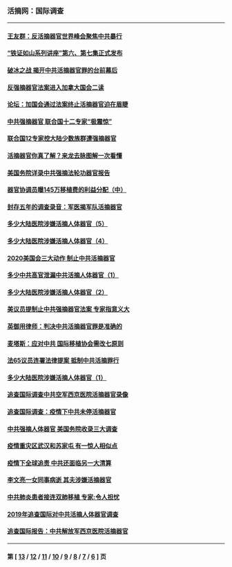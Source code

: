 ### 活摘网：国际调查
---
#### [王友群：反活摘器官世界峰会聚焦中共暴行](../../pages/nf5947/n13250738.md?04060430) 
#### [“铁证如山系列讲座”第六、第七集正式发布](../../pages/nf5947/n13106287.md?04060430) 
#### [破冰之战 揭开中共活摘器官罪的台前幕后](../../pages/nf5947/n13082457.md?04060430) 
#### [反强摘器官法案进入加拿大国会二读](../../pages/nf5947/n13033450.md?04060430) 
#### [论坛：加国会通过法案终止活摘器官迫在眉睫](../../pages/nf5947/n13029839.md?04060430) 
#### [中共强摘器官 联合国十二专家“极震惊”](../../pages/nf5947/n13024313.md?04060430) 
#### [联合国12专家控大陆少数族群遭强摘器官](../../pages/nf5947/n13023877.md?04060430) 
#### [活摘器官你真了解？来龙去脉图解一次看懂](../../pages/nf5947/n13013820.md?04060430) 
#### [美国务院详录中共强摘法轮功器官报告](../../pages/nf5947/n12944519.md?04060430) 
#### [器官协调员曝145万移植费的利益分配（中）](../../pages/nf5947/n12894547.md?04060430) 
#### [封存五年的调查录音：军医揭军队活摘器官](../../pages/nf5947/n12798692.md?04060430) 
#### [多少大陆医院涉嫌活摘人体器官（5）](../../pages/nf5947/n12768383.md?04060430) 
#### [多少大陆医院涉嫌活摘人体器官（4）](../../pages/nf5947/n12664434.md?04060430) 
#### [2020美国会三大动作 制止中共活摘器官](../../pages/nf5947/n12682004.md?04060430) 
#### [多少中共高官泄漏中共活摘人体器官（1）](../../pages/nf5947/n12671234.md?04060430) 
#### [多少大陆医院涉嫌活摘人体器官（2）](../../pages/nf5947/n12655589.md?04060430) 
#### [美议员提制止中共强摘器官法案 专家指意义大](../../pages/nf5947/n12630561.md?04060430) 
#### [英御用律师：判决中共活摘器官罪是准确的](../../pages/nf5947/n12580740.md?04060430) 
#### [麦塔斯：应对中共 国际移植协会需改七原则](../../pages/nf5947/n12514711.md?04060430) 
#### [法65议员连署法律提案 抵制中共活摘罪行](../../pages/nf5947/n12437047.md?04060430) 
#### [多少大陆医院涉嫌活摘人体器官（1）](../../pages/nf5947/n12414284.md?04060430) 
#### [追查国际调查中共空军西京医院活摘器官录像](../../pages/nf5947/n12348837.md?04060430) 
#### [追查国际调查：疫情下中共未停活摘器官](../../pages/nf5947/n12273415.md?04060430) 
#### [中共强摘人体器官 美国务院收录三大调查](../../pages/nf5947/n12181488.md?04060430) 
#### [疫情重灾区武汉和苏家屯 有一惊人相似点](../../pages/nf5947/n12150824.md?04060430) 
#### [疫情下全球追责 中共还面临另一大清算](../../pages/nf5947/n12070397.md?04060430) 
#### [李文亮一女同事病逝 其夫涉嫌活摘器官](../../pages/nf5947/n11957882.md?04060430) 
#### [中共肺炎患者接连双肺移植 专家:令人担忧](../../pages/nf5947/n11945516.md?04060430) 
#### [2019年追查国际对中共活摘人体器官调查](../../pages/nf5947/n11917733.md?04060430) 
#### [追查国际报告：中共解放军西京医院活摘器官](../../pages/nf5947/n11838359.md?04060430) 

---
#### 第 [ [13](./13.md?04060430) / [12](./12.md?04060430) / [11](./11.md?04060430) / [10](./10.md?04060430) / [9](./9.md?04060430) / [8](./8.md?04060430) / [7](./7.md?04060430) / [6](./6.md?04060430) ] 页
